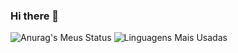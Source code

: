 ### Hi there 👋

![Anurag's Meus Status ](https://github-readme-stats.vercel.app/api?username=Arthur-Prates&show_icons=true&bg_color=00000000) ![Linguagens Mais Usadas](https://github-readme-stats.vercel.app/api/top-langs/?username=Arthur-Prates&layout=compact)
